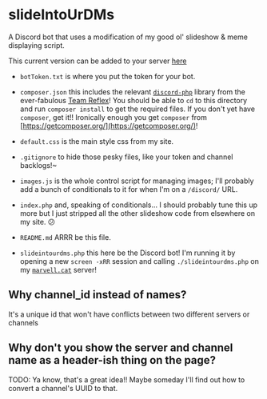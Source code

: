 # slideIntoUrDMs

A Discord bot that uses a modification of my good ol' slideshow & meme displaying script.

This current version can be added to your server [here](https://discordapp.com/oauth2/authorize?client_id=537524345665486849&scope=bot&permissions=52224)

- `botToken.txt` is where you put the token for your bot.

- `composer.json` this includes the relevant [`discord-php`](https://github.com/teamreflex/DiscordPHP) library from the ever-fabulous [Team Reflex](https://github.com/teamreflex)! You should be able to `cd` to this directory and run `composer install` to get the required files. If you don't yet have `composer`, get it!! Ironically enough you get `composer` from [https://getcomposer.org/](https://getcomposer.org/)!
 
- `default.css` is the main style css from my site.

- `.gitignore` to hide those pesky files, like your token and channel backlogs!~

- `images.js` is the whole control script for managing images; I'll probably
add a bunch of conditionals to it for when I'm on a `/discord/` URL.

- `index.php` and, speaking of conditionals… I should probably tune this up more but I just stripped all the other slideshow code from elsewhere on my site. 😕

- `README.md` ARRR be this file.

- `slideintourdms.php` this here be the Discord bot! I'm running it by opening a new `screen -xRR` session and calling `./slideintourdms.php` on my [`marvell.cat`](https://marvell.cat) server!

## Why channel_id instead of names?

It's a unique id that won't have conflicts between two different servers or channels

## Why don't you show the server and channel name as a header-ish thing on the page?

TODO: Ya know, that's a great idea!! Maybe someday I'll find out how to convert a channel's UUID to that.
